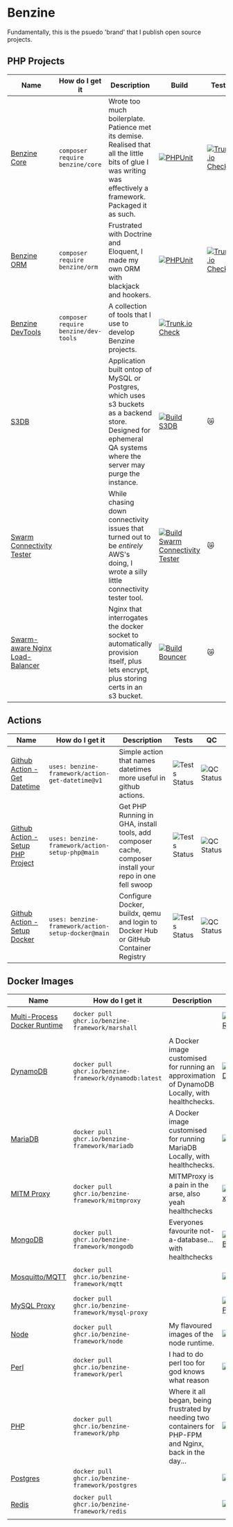 # Benzine

Fundamentally, this is the psuedo 'brand' that I publish open source projects.

## PHP Projects
| Name                                                                                               | How do I get it                      | Description                                                                                                                                                        | Build                                                                                                                                                                                                                                                                                        | Tests                                                                                                                                                              | QC                                                                                                                                                                                                                                              |
|----------------------------------------------------------------------------------------------------|--------------------------------------|--------------------------------------------------------------------------------------------------------------------------------------------------------------------|----------------------------------------------------------------------------------------------------------------------------------------------------------------------------------------------------------------------------------------------------------------------------------------------|--------------------------------------------------------------------------------------------------------------------------------------------------------------------|-------------------------------------------------------------------------------------------------------------------------------------------------------------------------------------------------------------------------------------------------|
| [Benzine Core](https://github.com/benzine-framework/core)                                          | `composer require benzine/core`      | Wrote too much boilerplate. Patience met its demise. Realised that all the little bits of glue I was writing was effectively a framework. Packaged it as such.                                                                                                                                                                                                                                                                                               | [![PHPUnit](https://github.com/benzine-framework/core/actions/workflows/test.yml/badge.svg)](https://github.com/benzine-framework/core/actions/workflows/test.yml) | [![Trunk.io Check](https://github.com/benzine-framework/core/actions/workflows/trunk.check.yml/badge.svg)](https://github.com/benzine-framework/core/actions/workflows/trunk.check.yml)                                                         |
| [Benzine ORM](https://github.com/benzine-framework/orm)                                            | `composer require benzine/orm`       | Frustrated with Doctrine and Eloquent, I made my own ORM with blackjack and hookers.                                                                                                                                                                                                                                                                                                                                                                         | [![PHPUnit](https://github.com/benzine-framework/orm/actions/workflows/test.yml/badge.svg)](https://github.com/benzine-framework/orm/actions/workflows/test.yml)   | [![Trunk.io Check](https://github.com/benzine-framework/orm/actions/workflows/trunk.check.yml/badge.svg)](https://github.com/benzine-framework/orm/actions/workflows/trunk.check.yml)                                                           | 
| [Benzine DevTools](https://github.com/benzine-framework/dev-tools)                                 | `composer require benzine/dev-tools` | A collection of tools that I use to develop Benzine projects.                                                                                                                                                                                                                                                                                                                                                                                                                                                                                                                                                                | [![Trunk.io Check](https://github.com/benzine-framework/dev-tools/actions/workflows/trunk.check.yml/badge.svg)](https://github.com/benzine-framework/dev-tools/actions/workflows/trunk.check.yml)                                               |
| [S3DB](https://github.com/benzine-framework/docker-s3db)                                           |                                      | Application built ontop of MySQL or Postgres, which uses s3 buckets as a backend store. Designed for ephemeral QA systems where the server may purge the instance. | [![Build S3DB](https://github.com/benzine-framework/docker-s3db/actions/workflows/build.yml/badge.svg)](https://github.com/benzine-framework/docker-s3db/actions/workflows/build.yml)                                                                                                        | 😿                                                                                                                                                                 | [![Trunk.io Check](https://github.com/benzine-framework/docker-s3db/actions/workflows/trunk.check.yml/badge.svg)](https://github.com/benzine-framework/docker-s3db/actions/workflows/trunk.check.yml)                                           |
| [Swarm Connectivity Tester](https://github.com/benzine-framework/docker-swarm-connectivity-tester) |                                      | While chasing down connectivity issues that turned out to be *entirely* AWS's doing, I wrote a silly little connectivity tester tool.                              | [![Build Swarm Connectivity Tester](https://github.com/benzine-framework/docker-swarm-connectivity-tester/actions/workflows/swarm-connectivity-tester.yml/badge.svg)](https://github.com/benzine-framework/docker-swarm-connectivity-tester/actions/workflows/swarm-connectivity-tester.yml) | 😿                                                                                                                                                                 | [![Trunk.io Check](https://github.com/benzine-framework/docker-swarm-connectivity-tester/actions/workflows/trunk.check.yml/badge.svg)](https://github.com/benzine-framework/docker-swarm-connectivity-tester/actions/workflows/trunk.check.yml) |
| [Swarm-aware Nginx Load-Balancer](https://github.com/benzine-framework/docker-swarm-loadbalancer)  |                                      | Nginx that interrogates the docker socket to automatically provision itself, plus lets encrypt, plus storing certs in an s3 bucket.                                | [![Build Bouncer](https://github.com/benzine-framework/docker-swarm-loadbalancer/actions/workflows/build.yml/badge.svg)](https://github.com/benzine-framework/docker-swarm-loadbalancer/actions/workflows/build.yml)                                                                         | 😿                                                                                                                                                                 | [![Trunk.io Check](https://github.com/benzine-framework/docker-swarm-loadbalancer/actions/workflows/trunk.check.yml/badge.svg)](https://github.com/benzine-framework/docker-swarm-loadbalancer/actions/workflows/trunk.check.yml)               |

## Actions
| Name                                                                                       | How do I get it                                    | Description                                                                                             | Tests                                                                                                                                         | QC                                                                                                                                             |
|--------------------------------------------------------------------------------------------|----------------------------------------------------|---------------------------------------------------------------------------------------------------------|-----------------------------------------------------------------------------------------------------------------------------------------------|------------------------------------------------------------------------------------------------------------------------------------------------|
| [Github Action - Get Datetime](https://github.com/benzine-framework/action-get-datetime)   | `uses: benzine-framework/action-get-datetime@v1`   | Simple action that names datetimes more useful in github actions.                                       | ![Tests Status](https://img.shields.io/github/actions/workflow/status/benzine-framework/action-get-datetime/test.yml?logo=github&label=Tests) | ![QC Status](https://img.shields.io/github/actions/workflow/status/benzine-framework/action-get-datetime/trunk.check.yml?logo=github&label=QC) |
| [Github Action - Setup PHP Project](https://github.com/benzine-framework/action-setup-php) | `uses: benzine-framework/action-setup-php@main`    | Get PHP Running in GHA, install tools, add composer cache, composer install your repo in one fell swoop | ![Tests Status](https://img.shields.io/github/actions/workflow/status/benzine-framework/action-setup-php/test.yml?logo=github&label=Tests)    | ![QC Status](https://img.shields.io/github/actions/workflow/status/benzine-framework/action-setup-php/trunk.check.yml?logo=github&label=QC)    |
| [Github Action - Setup Docker](https://github.com/benzine-framework/action-setup-docker)   | `uses: benzine-framework/action-setup-docker@main` | Configure Docker, buildx, qemu and login to Docker Hub or GitHub Container Registry                     | ![Tests Status](https://img.shields.io/github/actions/workflow/status/benzine-framework/action-setup-docker/test.yml?logo=github&label=Tests) | ![QC Status](https://img.shields.io/github/actions/workflow/status/benzine-framework/action-setup-docker/trunk.check.yml?logo=github&label=QC) |

## Docker Images
| Name                                                                              | How do I get it                                         | Description                                                                                              | Build                                                                                                                                                                                                            | QC                                                                                                                                                                                                                  |
|-----------------------------------------------------------------------------------|---------------------------------------------------------|----------------------------------------------------------------------------------------------------------|------------------------------------------------------------------------------------------------------------------------------------------------------------------------------------------------------------------|---------------------------------------------------------------------------------------------------------------------------------------------------------------------------------------------------------------------|
| [Multi-Process Docker Runtime](https://github.com/benzine-framework/docker-runit) | `docker pull ghcr.io/benzine-framework/marshall`        |                                                                                                          | [![Build Runit)](https://github.com/benzine-framework/docker-runit/actions/workflows/runit.yml/badge.svg)](https://github.com/benzine-framework/docker-runit/actions/workflows/runit.yml)                        | [![Trunk.io Check](https://github.com/benzine-framework/docker-runit/actions/workflows/trunk.check.yml/badge.svg)](https://github.com/benzine-framework/docker-runit/actions/workflows/trunk.check.yml)             |
| [DynamoDB](https://github.com/benzine-framework/docker-dynamodb)                  | `docker pull ghcr.io/benzine-framework/dynamodb:latest` | A Docker image customised for running an approximation of DynamoDB Locally, with healthchecks.           | [![DynamoDB](https://github.com/benzine-framework/docker-dynamodb/actions/workflows/dynamodb.yml/badge.svg)](https://github.com/benzine-framework/docker-dynamodb/actions/workflows/dynamodb.yml)                | [![Trunk.io Check](https://github.com/benzine-framework/docker-dynamodb/actions/workflows/trunk.check.yml/badge.svg)](https://github.com/benzine-framework/docker-dynamodb/actions/workflows/trunk.check.yml)       |
| [MariaDB](https://github.com/benzine-framework/docker-mariadb)                    | `docker pull ghcr.io/benzine-framework/mariadb`         | A Docker image customised for running MariaDB Locally, with healthchecks.                                | [![MariaDB](https://github.com/benzine-framework/docker-mariadb/actions/workflows/build.yml/badge.svg)](https://github.com/benzine-framework/docker-mariadb/actions/workflows/build.yml)                         | [![Trunk.io Check](https://github.com/benzine-framework/docker-mariadb/actions/workflows/trunk.check.yml/badge.svg)](https://github.com/benzine-framework/docker-mariadb/actions/workflows/trunk.check.yml)         |
| [MITM Proxy](https://github.com/benzine-framework/docker-mitmproxy)               | `docker pull ghcr.io/benzine-framework/mitmproxy`       | MITMProxy is a pain in the arse, also yeah healthchecks                                                  | [![MITMProxy](https://github.com/benzine-framework/docker-mitmproxy/actions/workflows/mitmproxy.yml/badge.svg)](https://github.com/benzine-framework/docker-mitmproxy/actions/workflows/mitmproxy.yml)           | [![Trunk.io Check](https://github.com/benzine-framework/docker-mitmproxy/actions/workflows/trunk.check.yml/badge.svg)](https://github.com/benzine-framework/docker-mitmproxy/actions/workflows/trunk.check.yml)     |
| [MongoDB](https://github.com/benzine-framework/docker-mongodb)                    | `docker pull ghcr.io/benzine-framework/mongodb`         | Everyones favourite not-a-database... with healthchecks                                                  | [![MongoDB](https://github.com/benzine-framework/docker-mongodb/actions/workflows/mongodb.yml/badge.svg)](https://github.com/benzine-framework/docker-mongodb/actions/workflows/mongodb.yml)                     | [![Trunk.io Check](https://github.com/benzine-framework/docker-mongodb/actions/workflows/trunk.check.yml/badge.svg)](https://github.com/benzine-framework/docker-mongodb/actions/workflows/trunk.check.yml)         |
| [Mosquitto/MQTT](https://github.com/benzine-framework/docker-mqtt)                | `docker pull ghcr.io/benzine-framework/mqtt`            |                                                                                                          | [![MQTT](https://github.com/benzine-framework/docker-mqtt/actions/workflows/mqtt.yml/badge.svg)](https://github.com/benzine-framework/docker-mqtt/actions/workflows/mqtt.yml)                                    | [![Trunk.io Check](https://github.com/benzine-framework/docker-mqtt/actions/workflows/trunk.check.yml/badge.svg)](https://github.com/benzine-framework/docker-mqtt/actions/workflows/trunk.check.yml)               |
| [MySQL Proxy](https://github.com/benzine-framework/docker-mysql-proxy)            | `docker pull ghcr.io/benzine-framework/mysql-proxy`     |                                                                                                          | [![MySQL Proxy](https://github.com/benzine-framework/docker-mysql-proxy/actions/workflows/mysql-proxy.yml/badge.svg)](https://github.com/benzine-framework/docker-mysql-proxy/actions/workflows/mysql-proxy.yml) | [![Trunk.io Check](https://github.com/benzine-framework/docker-mysql-proxy/actions/workflows/trunk.check.yml/badge.svg)](https://github.com/benzine-framework/docker-mysql-proxy/actions/workflows/trunk.check.yml) |
| [Node](https://github.com/benzine-framework/docker-node)                          | `docker pull ghcr.io/benzine-framework/node`            | My flavoured images of the node runtime.                                                                 | [![NodeJS](https://github.com/benzine-framework/docker-node/actions/workflows/node.yml/badge.svg)](https://github.com/benzine-framework/docker-node/actions/workflows/node.yml)                                  | [![Trunk.io Check](https://github.com/benzine-framework/docker-node/actions/workflows/trunk.check.yml/badge.svg)](https://github.com/benzine-framework/docker-node/actions/workflows/trunk.check.yml)               |
| [Perl](https://github.com/benzine-framework/docker-perl)                          | `docker pull ghcr.io/benzine-framework/perl`            | I had to do perl too for god knows what reason                                                           | [![Perl](https://github.com/benzine-framework/docker-perl/actions/workflows/perl.yml/badge.svg)](https://github.com/benzine-framework/docker-perl/actions/workflows/perl.yml)                                    | [![Trunk.io Check](https://github.com/benzine-framework/docker-perl/actions/workflows/trunk.check.yml/badge.svg)](https://github.com/benzine-framework/docker-perl/actions/workflows/trunk.check.yml)               |
| [PHP](https://github.com/benzine-framework/docker-php)                            | `docker pull ghcr.io/benzine-framework/php`             | Where it all began, being frustrated by needing two containers for PHP-FPM and Nginx, back in the day... | [![PHP](https://github.com/benzine-framework/docker-php/actions/workflows/php.yml/badge.svg)](https://github.com/benzine-framework/docker-php/actions/workflows/php.yml)                                         | [![Trunk.io Check](https://github.com/benzine-framework/docker-php/actions/workflows/trunk.check.yml/badge.svg)](https://github.com/benzine-framework/docker-php/actions/workflows/trunk.check.yml)                 |                                                                  
| [Postgres](https://github.com/benzine-framework/docker-postgres)                  | `docker pull ghcr.io/benzine-framework/postgres`        |                                                                                                          | [![Postgres](https://github.com/benzine-framework/docker-postgres/actions/workflows/postgres.yml/badge.svg)](https://github.com/benzine-framework/docker-postgres/actions/workflows/postgres.yml)                | [![.io Check](https://github.com/benzine-framework/docker-postgres/actions/workflows/trunk.check.yml/badge.svg)](https://github.com/benzine-framework/docker-postgres/actions/workflows/trunk.check.yml)            |
| [Redis](https://github.com/benzine-framework/docker-redis)                        | `docker pull ghcr.io/benzine-framework/redis`           |                                                                                                          | [![Redis](https://github.com/benzine-framework/docker-redis/actions/workflows/redis.yml/badge.svg)](https://github.com/benzine-framework/docker-redis/actions/workflows/redis.yml)                               | [![Trunk.io Check](https://github.com/benzine-framework/docker-redis/actions/workflows/trunk.check.yml/badge.svg)](https://github.com/benzine-framework/docker-redis/actions/workflows/trunk.check.yml)             |



